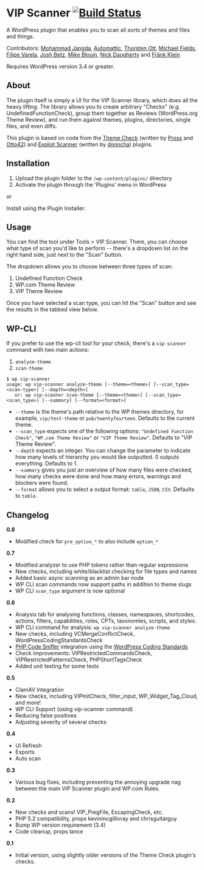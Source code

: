 # VIP Scanner [![Build Status](https://travis-ci.org/Automattic/vip-scanner.png?branch=master)](https://travis-ci.org/Automattic/vip-scanner)

A WordPress plugin that enables you to scan all sorts of themes and files and things.

Contributors: [Mohammad Jangda](http://profiles.wordpress.org/batmoo/), [Automattic](http://profiles.wordpress.org/automattic/), [Thorsten Ott](http://profiles.wordpress.org/tott/), [Michael Fields](http://profiles.wordpress.org/mfields/), [Filipe Varela](http://profiles.wordpress.org/keoshi/), [Josh Betz](http://profiles.wordpress.org/betzster/), [Mike Blouin](https://github.com/Mobius5150), [Nick Daugherty](http://profiles.wordpress.org/nickdaugherty/) and [Fränk Klein](https://profiles.wordpress.org/frank-klein/).

Requires WordPress version 3.4 or greater.


About
-----

The plugin itself is simply a UI for the VIP Scanner library, which does all the heavy lifting. The library allows you to create arbitrary "Checks" (e.g. UndefinedFunctionCheck), group them together as Reviews (WordPress.org Theme Review), and run them against themes, plugins, directories, single files, and even diffs.

This plugin is based on code from the [Theme Check](http://wordpress.org/extend/plugins/theme-check/) (written by [Pross](http://profiles.wordpress.org/pross/) and [Otto42](http://profiles.wordpress.org/otto42/)) and [Exploit Scanner](http://wordpress.org/extend/plugins/exploit-scanner/)  (written by [donncha](http://profiles.wordpress.org/donncha/)) plugins.


Installation
------------

1. Upload the plugin folder to the `/wp-content/plugins/` directory
1. Activate the plugin through the 'Plugins' menu in WordPress

or

Install using the Plugin Installer.

Usage
-----

You can find the tool under Tools > VIP Scanner. There, you can choose what
type of scan you'd like to perform -- there's a dropdown list on the right hand
side, just next to the "Scan" button.

The dropdown allows you to choose between three types of scan:

1. Undefined Function Check
1. WP.com Theme Review
1. VIP Theme Review

Once you have selected a scan type, you can hit the "Scan" button and see the
results in the tabbed view below.

WP-CLI
------

If you prefer to use the wp-cli tool for your check, there's a ``vip-scanner``
command with two main actions:

1. ``analyze-theme``
1. ``scan-theme``

```
$ wp vip-scanner
usage: wp vip-scanner analyze-theme [--theme=<theme>] [--scan_type=<scan-type>] [--depth=<depth>]
   or: wp vip-scanner scan-theme [--theme=<theme>] [--scan_type=<scan_type>] [--summary] [--format=<format>]
```

* ``--theme`` is the theme's path relative to the WP themes directory, for example, ``vip/test-theme`` or ``pub/twentyfourteen``. Defaults to the current theme.
* ``--scan_type`` expects one of the following options: ``"Undefined Function Check"``, ``"WP.com Theme Review"`` or ``"VIP Theme Review"``. Defaults to "VIP Theme Review".
* ``--depth`` expects an integer. You can change the parameter to indicate how many levels of hierarchy you would like outputted. 0 outputs everything. Defaults to 1.
* ``--summary`` gives you just an overview of how many files were checked, how many checks were done and how many errors, warnings and blockers were found.
* ``--format`` allows you to select a output format: ``table``, ``JSON``, ``CSV``. Defaults to ``table``.

Changelog
---------

__0.8__

* Modified check for `pre_option_*` to also include `option_*`

__0.7__

* Modified analyzer to use PHP tokens rather than regular expressions
* New checks, including white/blacklist checking for file types and names
* Added basic async scanning as an admin bar node
* WP CLI scan commands now support paths in addition to theme slugs
* WP CLI `scan_type` argument is now optional

__0.6__

* Analysis tab for analysing functions, classes, namespaces, shortcodes, actions, filters, capabilities, roles, CPTs, taxonomies, scripts, and styles.
* WP CLI command for analysis: `wp vip-scanner analyze-theme`
* New checks, including VCMergeConflictCheck, WordPressCodingStandardsCheck
* [PHP Code Sniffer](http://pear.php.net/package/PHP_CodeSniffer/) integration using the [WordPress Coding Standards](https://github.com/WordPress-Coding-Standards/WordPress-Coding-Standards)
* Check improvements: VIPRestrictedCommandsCheck, VIPRestrictedPatternsCheck, PHPShortTagsCheck
* Added unit testing for some tests

__0.5__

* ClamAV Integration
* New checks, including VIPInitCheck, filter_input, WP_Widget_Tag_Cloud, and more!
* WP CLI Support (using vip-scanner command)
* Reducing false positives
* Adjusting severity of several checks

__0.4__

* UI Refresh
* Exports
* Auto scan

__0.3__

* Various bug fixes, including preventing the annoying upgrade nag between the main VIP Scanner plugin and WP.com Rules.

__0.2__

* New checks and scans! VIP_PregFile, EscapingCheck, etc.
* PHP 5.2 compatibility, props kevinmcgillivray and chrisguitarguy
* Bump WP version requirement (3.4)
* Code cleanup, props lance

__0.1__

* Initial version, using slightly older versions of the Theme Check plugin's checks.
